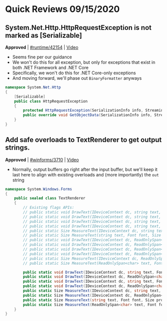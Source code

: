 # Quick Reviews 09/15/2020

## System.Net.Http.HttpRequestException is not marked as [Serializable]

**Approved** | [#runtime/42154](https://github.com/dotnet/runtime/issues/42154#issuecomment-692890590) | [Video](https://www.youtube.com/watch?v=LpXyfXS8p70&t=0h0m0s)

* Seems fine per our guidance
* We won't do this for all exception, but only for exceptions that exist in both .NET Framework and .NET Core
* Specifically, we won't do this for .NET Core-only exceptions
* And moving forward, we'll phase out `BinaryFormatter` anyways

```C#
namespace System.Net.Http
{
    [Serializable]
    public class HttpRequestException
    {
        protected HttpRequestException(SerializationInfo info, StreamingContext context);
        public override void GetObjectData(SerializationInfo info, StreamingContext context);
    }
}
```
## Add safe overloads to TextRenderer to get output strings.

**Approved** | [#winforms/3710](https://github.com/dotnet/winforms/issues/3710#issuecomment-692900947) | [Video](https://www.youtube.com/watch?v=LpXyfXS8p70&t=0h17m39s)

* Normally, output buffers go right after the input buffer, but we'll keep it last here to align with existing overloads and (more importantly) the `out` string

```C#
namespace System.Windows.Forms
{
    public sealed class TextRenderer
    {
        // Existing flags APIs:
        // public static void DrawText(IDeviceContext dc, string text, Font font, Point pt, Color foreColor, Color backColor, TextFormatFlags flags);
        // public static void DrawText(IDeviceContext dc, string text, Font font, Point pt, Color foreColor, TextFormatFlags flags);
        // public static void DrawText(IDeviceContext dc, string text, Font font, Rectangle bounds, Color foreColor, Color backColor, TextFormatFlags flags);
        // public static void DrawText(IDeviceContext dc, string text, Font font, Rectangle bounds, Color foreColor, TextFormatFlags flags);
        // public static Size MeasureText(IDeviceContext dc, string text, Font font, Size proposedSize, TextFormatFlags flags);
        // public static Size MeasureText(string text, Font font, Size proposedSize, TextFormatFlags flags);
        // public static void DrawText(IDeviceContext dc, ReadOnlySpan<char> text, Font font, Point pt, Color foreColor, Color backColor, TextFormatFlags flags);
        // public static void DrawText(IDeviceContext dc, ReadOnlySpan<char> text, Font font, Point pt, Color foreColor, TextFormatFlags flags);
        // public static void DrawText(IDeviceContext dc, ReadOnlySpan<char> text, Font font, Rectangle bounds, Color foreColor, Color backColor, TextFormatFlags flags);
        // public static void DrawText(IDeviceContext dc, ReadOnlySpan<char> text, Font font, Rectangle bounds, Color foreColor, TextFormatFlags flags);
        // public static Size MeasureText(IDeviceContext dc, ReadOnlySpan<char> text, Font font, Size proposedSize, TextFormatFlags flags);
        // public static Size MeasureText(ReadOnlySpan<char> text, Font font, Size proposedSize, TextFormatFlags flags);

        public static void DrawText(IDeviceContext dc, string text, Font font, Point pt, Color foreColor, Color backColor, TextFormatFlags flags, out string outputText);
        public static void DrawText(IDeviceContext dc, ReadOnlySpan<char> text, Font font, Point pt, Color foreColor, Color backColor, TextFormatFlags flags, Span<char> outputTextBuffer, out int outputTextLength);
        public static void DrawText(IDeviceContext dc, string text, Font font, Rectangle bounds, Color foreColor, Color backColor, TextFormatFlags flags, out string outputText);
        public static void DrawText(IDeviceContext dc, ReadOnlySpan<char> text, Font font, Rectangle bounds, Color foreColor, Color backColor, TextFormatFlags flags, Span<char> outputTextBuffer, out int outputTextLength);
        public static Size MeasureText(IDeviceContext dc, string text, Font font, Size proposedSize, TextFormatFlags flags, out string outputText);
        public static Size MeasureText(IDeviceContext dc, ReadOnlySpan<char> text, Font font, Size proposedSize, TextFormatFlags flags, Span<char> outputTextBuffer, out int outputTextLength);
        public static Size MeasureText(string text, Font font, Size proposedSize, TextFormatFlags flags, out string outputText);
        public static Size MeasureText(ReadOnlySpan<char> text, Font font, Size proposedSize, TextFormatFlags flags, Span<char> outputTextBuffer, out int outputTextLength);
    }
}
```
